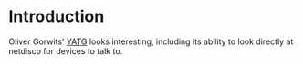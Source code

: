 # Introduction #

Oliver Gorwits' [YATG](http://search.cpan.org/perldoc?YATG) looks interesting, including its ability to look directly at netdisco for devices to talk to.